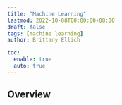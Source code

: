 ```yaml
---
title: "Machine Learning"
lastmod: 2022-10-08T00:00:00+08:00
draft: false
tags: [machine learning]
author: Brittany Ellich

toc:
  enable: true
  auto: true
---
```


## Overview

